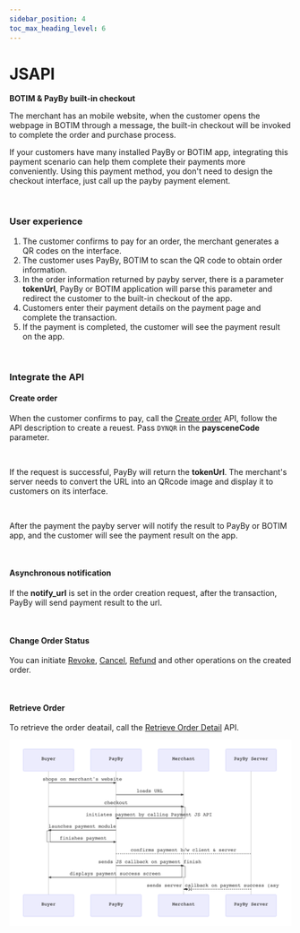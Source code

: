 ```yaml
---
sidebar_position: 4
toc_max_heading_level: 6
---
```


# JSAPI  

**BOTIM & PayBy built-in checkout**

The merchant has an mobile website, when the customer opens the webpage in BOTIM through a message, the built-in checkout  will be invoked to complete the order and purchase process.

If your customers have many installed PayBy or BOTIM app, integrating this payment scenario can help them complete their payments more conveniently. Using this payment method, you don't need to design the checkout interface, just call up the payby payment element.

<br/>

### User experience

1.  The customer confirms to pay for an order, the merchant generates a QR codes on the interface.
2. The customer uses PayBy, BOTIM to scan the QR code to obtain order information. 
3. In the order information returned by payby server, there is a parameter **tokenUrl**, PayBy or BOTIM application will parse this parameter and redirect the customer to the built-in checkout of the app.
4. Customers enter their payment details on the payment page and complete the transaction.
5. If the payment is completed, the customer will see the payment result on the app.



<br/>

### Integrate the API

#### Create order

When the customer confirms to pay, call the [Create order](/docs/createorder) API,  follow the API description to create a reuest. Pass `DYNQR` in the **paysceneCode** parameter.

<br/>

If the request is successful, PayBy will return the **tokenUrl**. The merchant's server needs to convert the URL into an QRcode image and display it to customers on its interface.

<br/>

After the payment the payby server will notify the result to PayBy or BOTIM app, and the customer will see the payment result on the app.

<br/>

#### Asynchronous notification

If the **notify_url** is set in the order creation request, after the transaction, PayBy will send payment result to the url.<br/>

<br/>

#### Change Order Status

You can initiate [Revoke](/docs/revoke), [Cancel](/docs/cancel), [Refund](/docs/refund) and other operations on the created order.

<br/>

#### Retrieve Order

To retrieve the order deatail, call the [Retrieve Order Detail](/docs/retrieveorderdetail) API.

![jsapiflow](../pic/jsapi.png)

<br/>







